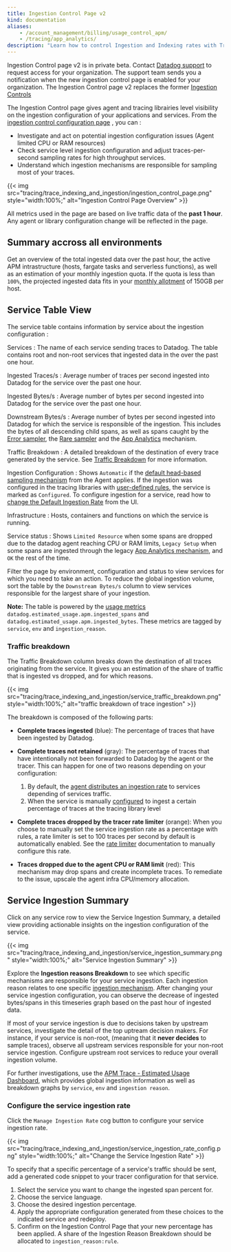 ```yaml
---
title: Ingestion Control Page v2
kind: documentation
aliases:
    - /account_management/billing/usage_control_apm/
    - /tracing/app_analytics/
description: "Learn how to control Ingestion and Indexing rates with Tracing without Limits."
---
```


<div class="alert alert-warning">
  Ingestion Control page v2 is in private beta. Contact <a href="/help/">Datadog support</a> to request access for your organization. The support team sends you a notification when the new ingestion control page is enabled for your organization. The Ingestion Control page v2 replaces the former <a href="/tracing/trace_retention_and_ingestion/#ingestion-controls">Ingestion Controls</a></div>

The Ingestion Control page gives agent and tracing librairies level visibility on the ingestion configuration of your applications and services. From the [ingestion control configuration page][1] , you can :
- Investigate and act on potential ingestion configuration issues (Agent limited CPU or RAM resources)
- Check service level ingestion configuration and adjust traces-per-second sampling rates for high throughput services.
- Understand which ingestion mechanisms are responsible for sampling most of your traces.

{{< img src="tracing/trace_indexing_and_ingestion/ingestion_control_page.png" style="width:100%;" alt="Ingestion Control Page Overview" >}}

All metrics used in the page are based on live traffic data of the **past 1 hour**. Any agent or library configuration change will be reflected in the page.

## Summary accross all environments

Get an overview of the total ingested data over the past hour, the active APM intrastructure (hosts, fargate tasks and serverless functions), as well as an estimation of your monthly ingestion quota. If the quota is less than `100%`, the projected ingested data fits in your [monthly allotment][2] of 150GB per host.

## Service Table View

The service table contains information by service about the ingestion configuration :

Services
: The name of each service sending traces to Datadog. The table contains root and non-root services that ingested data in the over the past one hour.

Ingested Traces/s
: Average number of traces per second ingested into Datadog for the service over the past one hour.

Ingested Bytes/s
: Average number of bytes per second ingested into Datadog for the service over the past one hour.

Downstream Bytes/s
: Average number of bytes per second ingested into Datadog for which the service is responsible of the ingestion. This includes the bytes of all descending child spans, as well as spans caught by the [Error sampler][3], the [Rare sampler][4] and the [App Analytics][5] mechanism.

Traffic Breakdown
: A detailed breakdown of the destination of every trace generated by the service. See [Traffic Breakdown](#traffic-breakdown) for more information.

Ingestion Configuration
: Shows `Automatic` if the [default head-based sampling mechanism][6] from the Agent applies.  If the ingestion was configured in the tracing libraries with [user-defined rules][7], the service is marked as `Configured`. To configure ingestion for a service, read how to [change the Default Ingestion Rate](#change-the-default-ingestion-rate) from the UI.

Infrastructure
: Hosts, containers and functions on which the service is running.

Service status
: Shows `Limited Resource` when some spans are dropped due to the datadog agent reaching CPU or RAM limits, `Legacy Setup` when some spans are ingested through the legacy [App Analytics mechanism][5], and `OK` the rest of the time.

Filter the page by environment, configuration and status to view services for which you need to take an action. To reduce the global ingestion volume, sort the table by the `Downstream Bytes/s` column to view services responsible for the largest share of your ingestion.

**Note:** The table is powered by the [usage metrics][8] `datadog.estimated_usage.apm.ingested_spans` and `datadog.estimated_usage.apm.ingested_bytes`. These metrics are tagged by `service`, `env` and `ingestion_reason`.

### Traffic breakdown

The Traffic Breakdown column breaks down the destination of all traces originating from the service. It gives you an estimation of the share of traffic that is ingested vs dropped, and for which reasons.

{{< img src="tracing/trace_indexing_and_ingestion/service_traffic_breakdown.png" style="width:100%;" alt="traffic breakdown of trace ingestion" >}}

The breakdown is composed of the following parts:

- **Complete traces ingested** (blue): The percentage of traces that have been ingested by Datadog.
- **Complete traces not retained** (gray): The percentage of traces that have intentionally not been forwarded to Datadog by the agent or the tracer. This can happen for one of two reasons depending on your configuration:

    1. By default, the [agent distributes an ingestion rate][6] to services depending of services traffic.
    2. When the service is manually [configured][7] to ingest a certain percentage of traces at the tracing library level

- **Complete traces dropped by the tracer rate limiter** (orange): When you choose to manually set the service ingestion rate as a percentage with rules, a rate limiter is set to 100 traces per second by default is automatically enabled. See the [rate limiter][7] documentation to manually configure this rate.

- **Traces dropped due to the agent CPU or RAM limit** (red): This mechanism may drop spans and create incomplete traces. To remediate to the issue, upscale the agent infra CPU/memory allocation.

## Service Ingestion Summary

Click on any service row to view the Service Ingestion Summary, a detailed view providing actionable insights on the ingestion configuration of the service.


{{< img src="tracing/trace_indexing_and_ingestion/service_ingestion_summary.png" style="width:100%;" alt="Service Ingestion Summary" >}}

Explore the **Ingestion reasons Breakdown** to see which specific mechanisms are responsible for your service ingestion. Each ingestion reason relates to one specific [ingestion mechanism][9]. After changing your service ingestion configuration, you can observe the decrease of ingested bytes/spans in this timeseries graph based on the past hour of ingested data.

If most of your service ingestion is due to decisions taken by upstream services, investigate the detail of the top uptream decision makers. For instance, if your service is non-root, (meaning that it **never decides** to sample traces), observe all upstream services responsible for your non-root service ingestion. Configure upstream root services to reduce your overall ingestion volume.

For further investigations, use the [APM Trace - Estimated Usage Dashboard][10], which provides global ingestion information as well as breakdown graphs by `service`, `env` and `ingestion reason`.

### Configure the service ingestion rate

Click the `Manage Ingestion Rate` cog button to configure your service ingestion rate.

{{< img src="tracing/trace_indexing_and_ingestion/service_ingestion_rate_config.png" style="width:100%;" alt="Change the Service Ingestion Rate" >}}

To specify that a specific percentage of a service's traffic should be sent, add a generated code snippet to your tracer configuration for that service.

1. Select the service you want to change the ingested span percent for.
2. Choose the service language.
3. Choose the desired ingestion percentage.
4. Apply the appropriate configuration generated from these choices to the indicated service and redeploy.
5. Confirm on the Ingestion Control Page that your new percentage has been applied. A share of the Ingestion Reason Breakdown should be allocated to `ingestion_reason:rule`.

[1]: https://app.datadoghq.com/apm/traces/ingestion-control
[2]: /pricing/?product=apm--continuous-profiler
[3]: /tracing/trace_ingestion/mechanisms#error-traces
[4]: /tracing/trace_ingestion/mechanisms#rare-traces
[5]: /tracing/trace_ingestion/mechanisms#single-spans-app-analytics
[6]: /tracing/trace_ingestion/mechanisms#in-the-agent
[7]: /tracing/trace_ingestion/mechanisms#in-tracing-libraries-user-defined-rules
[8]: /tracing/trace_retention_and_ingestion/usage_metrics
[9]: /tracing/trace_ingestion/mechanisms
[10]: https://app.datadoghq.com/dash/integration/30337/app-analytics-usage
